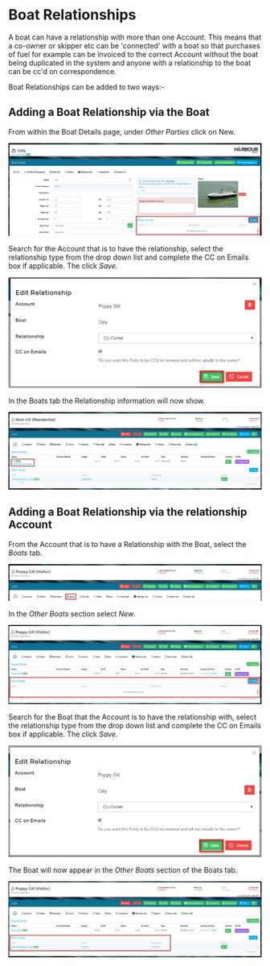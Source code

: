 # Boat Relationships

A boat can have a relationship with more than one Account. This means that a co-owner or skipper etc can be 'connected' with a boat so that purchases of fuel for example can be invoiced to the correct Account without the boat being duplicated in the system and anyone with a relationship to the boat can be cc'd on correspondence.

Boat Relationships can be added to two ways:-

## Adding a Boat Relationship via the Boat

From within the Boat Details page, under _Other Parties_ click on New.

![image-20200518145059885](../.gitbook/assets/image-20200518145059885.png)

Search for the Account that is to have the relationship, select the relationship type from the drop down list and complete the CC on Emails box if applicable. The click _Save_.

![image-20200518145429351](../.gitbook/assets/image-20200518145429351.png)

In the Boats tab the Relationship information will now show.

![image-20200518145816135](../.gitbook/assets/image-20200518145816135.png)

## Adding a Boat Relationship via the relationship Account

From the Account that is to have a Relationship with the Boat, select the _Boats_ tab.

![image-20200518150109494](../.gitbook/assets/image-20200518150109494.png)

In the _Other Boats_ section select _New_.

![image-20200518150231733](../.gitbook/assets/image-20200518150231733.png)

Search for the Boat that the Account is to have the relationship with, select the relationship type from the drop down list and complete the CC on Emails box if applicable. The click _Save_.

![image-20200518150338982](../.gitbook/assets/image-20200518150338982.png)

The Boat will now appear in the _Other Boats_ section of the Boats tab.

![image-20200518150520572](../.gitbook/assets/image-20200518150520572.png)

